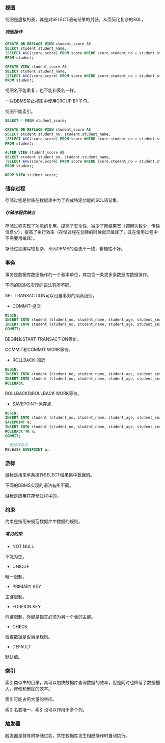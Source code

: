 ### 视图

视图是虚拟的表，其是对SELECT语句结果的封装，从而简化复杂的SQL。

##### 视图操作

``` sql
CREATE OR REPLACE VIEW student_score AS
SELECT student.student_name,
(SELECT AVG(score.score) FROM score WHERE score.student_no = student.student_no) AS avg_score
FROM student;

CREATE VIEW student_score AS
SELECT student.student_name,
(SELECT AVG(score.score) FROM score WHERE score.student_no = student.student_no) AS avg_score
FROM student;
```

视图名不能重复，也不能和表名一样。

一些DBMS禁止视图中使用GROUP BY子句。

视图不能索引。

``` sql
SELECT * FROM student_score;
```

``` sql
CREATE OR REPLACE VIEW student_score AS
SELECT student.student_no, student.student_name,
(SELECT AVG(score.score) FROM score WHERE score.student_no = student.student_no) AS avg_score
FROM student;

ALTER VIEW student_score AS
SELECT student.student_no, student.student_name,
(SELECT AVG(score.score) FROM score WHERE score.student_no = student.student_no) AS avg_score
FROM student;
```

``` sql
DROP VIEW student_score;
```

### 储存过程

存储过程是封装在数据库中为了完成特定功能的SQL语句集。

##### 存储过程优缺点

存储过程实现了功能的复用，提高了安全性，减少了网络带宽（调用次数少，传输信息少），提高了执行效率（存储过程在创建的时候就已编译了，其在使用过程中不需要再编译）。

存储过程编写较复杂，不同DBMS的语法不一致，移植性不好。

### 事务

事务是数据库数据操作的一个基本单位，其包含一条或多条数据库数据操作。

不同的DBMS实现的语法有所不同。

SET TRANSACTION可以设置事务的隔离级别。

* COMMIT-提交

``` sql
BEGIN;
INSERT INTO student (student_no, student_name, student_age, student_sex) VALUES ('2019001001', '小黑', 18, '00');
INSERT INTO student (student_no, student_name, student_age, student_sex) VALUES ('2019001002', '小白', 20, '01');
COMMIT;
```

BEGIN和START TRANSACTION等价。

COMMIT和COMMIT WORK等价。

* ROLLBACK-回退

``` sql
BEGIN;
INSERT INTO student (student_no, student_name, student_age, student_sex) VALUES ('2019001001', '小黑', 18, '00');
INSERT INTO student (student_no, student_name, student_age, student_sex) VALUES ('2019001002', '小白', 20, '01');
ROLLBACK;
```

ROLLBACK和ROLLBACK WORK等价。

* SAVEPOINT-保存点

``` sql
BEGIN;
INSERT INTO student (student_no, student_name, student_age, student_sex) VALUES ('2019001001', '小黑', 18, '00');
SAVEPOINT a;
INSERT INTO student (student_no, student_name, student_age, student_sex) VALUES ('2019001002', '小白', 20, '01');
ROLLBACK TO a;
COMMIT;
```

``` sql
--删除保存点
RELEASE SAVEPOINT a;
```

### 游标

游标是用来单条操作SELECT结果集中数据的。

不同的DBMS实现的语法有所不同。

游标是应用在存储过程中的。

### 约束

约束是指用来规范数据库中数据的规则。

##### 常见约束

* NOT NULL

不能为空。

* UNIQUE

唯一限制。

* PRIMARY KEY

主键限制。

* FOREIGN KEY

外键限制，外键是指其必须为另一个表的主键。

* CHECK

检查数据是否满足规则。

* DEFAULT

默认值。

### 索引

索引类似书的目录，其可以加快数据库查询数据的效率，但是同时也降低了数据插入，修改和删除的效率。

索引可能占用大量的空间。

索引名要唯一，索引也可以作用于多个列。

### 触发器

触发器是特殊的存储过程，其在数据库发生相应操作时自动执行。